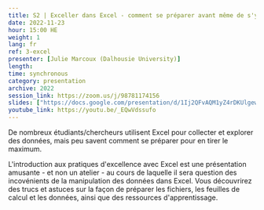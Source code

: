 ```yaml
---
title: S2 | Exceller dans Excel - comment se préparer avant même de s'y mettre?
date: 2022-11-23
hour: 15:00 HE
weight: 1
lang: fr
ref: 3-excel
presenter: [Julie Marcoux (Dalhousie University)]
length:
time: synchronous
category: presentation
archive: 2022
session_link: https://zoom.us/j/98781174156
slides: ["https://docs.google.com/presentation/d/1Ij2QFvAQM1yZ4rDKUlgewd69oi9hi3JO/edit?usp=share_link&ouid=112190682180433392211&rtpof=true&sd=true","https://dalu-my.sharepoint.com/:f:/g/personal/jl540955_dal_ca/ErHwnVZ9OK1Ho93g3ly91OgB44OuerQ4DVR2rjhcwk4ing?e=fIi43I", "https://docs.google.com/document/d/1qIOIkB3kriVmUDvINCL0B8cFIYyxAXQM/edit?usp=share_link&ouid=112190682180433392211&rtpof=true&sd=true"]
youtube_link: https://youtu.be/_EQwVdssufo
---
```

De nombreux étudiants/chercheurs utilisent Excel pour collecter et explorer des données, mais peu savent comment se préparer pour en tirer le maximum. <!--more-->

L'introduction aux pratiques d'excellence avec Excel est une présentation amusante - et non un atelier - au cours de laquelle il sera question des incovénients de la manipulation des données dans Excel. Vous découvrirez des trucs et astuces sur la façon de préparer les fichiers, les feuilles de calcul et les données, ainsi que des ressources d'apprentissage.
